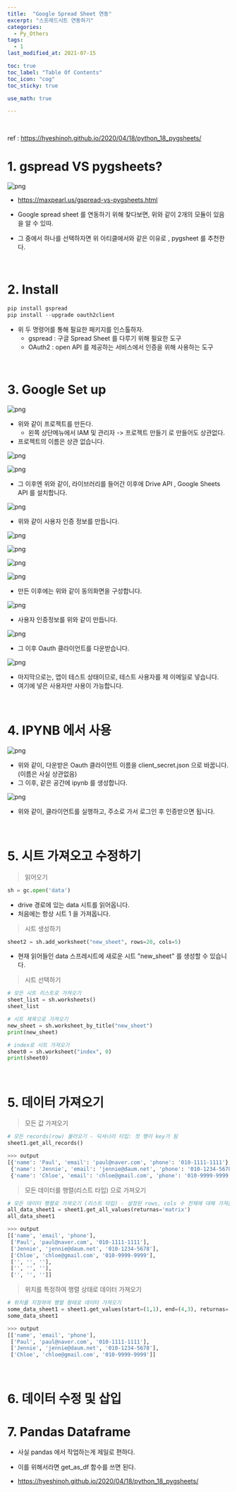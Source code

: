 ```yaml
---
title:  "Google Spread Sheet 연동"
excerpt: "스프레드시트 연동하기"
categories:
  - Py_Others
tags:
  - 1
last_modified_at: 2021-07-15

toc: true
toc_label: "Table Of Contents"
toc_icon: "cog"
toc_sticky: true

use_math: true

---
```


<br>

ref : <https://hyeshinoh.github.io/2020/04/18/python_18_pygsheets/>

# 1. gspread VS pygsheets?

![png](/assets/images/Python/12_1.png)

- <https://maxpearl.us/gspread-vs-pygsheets.html>

- Google spread sheet 를 연동하기 위해 찾다보면, 위와 같이 2개의 모듈이 있음을 알 수 있따.
- 그 중에서 하나를 선택하자면 위 아티클에서와 같은 이유로 , pygsheet 를 추천한다. 

<br>

# 2. Install

```python
pip install gspread
pip install --upgrade oauth2client
```

- 위 두 명령어를 통해 필요한 패키지를 인스톨하자. 
  - gspread : 구글 Spread Sheet 를 다루기 위해 필요한 도구 
  - OAuth2 : open API 를 제공하는 서비스에서 인증을 위해 사용하는 도구

<br>

# 3. Google Set up 

![png](/assets/images/Python/12_2.png)

- 위와 같이 프로젝트를 만든다. 
  - 왼쪽 상단메뉴에서 IAM 및 관리자 -> 프로젝트 만들기 로 만들어도 상관없다.
- 프로젝트의 이름은 상관 없습니다.

![png](/assets/images/Python/12_3.png)

![png](/assets/images/Python/12_4.png)

- 그 이후엔 위와 같이, 라이브러리를 들어간 이후에 Drive API , Google Sheets API 를 설치합니다. 

![png](/assets/images/Python/12_5.png)

- 위와 같이 사용자 인증 정보를 만듭니다. 

![png](/assets/images/Python/12_8.png)

![png](/assets/images/Python/12_9.png)

![png](/assets/images/Python/12_10.png)

![png](/assets/images/Python/12_11.png)

- 만든 이후에는 위와 같이 동의화면을 구성합니다. 

![png](/assets/images/Python/12_12.png)

- 사용자 인증정보를 위와 같이 만듭니다. 

![png](/assets/images/Python/12_13.png)

- 그 이후 Oauth 클라이언트를 다운받습니다.

![png](/assets/images/Python/12_14.png)

- 마지막으로는, 앱이 테스트 상태이므로, 테스트 사용자를 제 이메일로 넣습니다. 
- 여기에 넣은 사용자만 사용이 가능합니다. 

<br>

# 4. IPYNB 에서 사용

![png](/assets/images/Python/12_16.png)

- 위와 같이, 다운받은 Oauth 클라이언트 이름을 client_secret.json 으로 바꿉니다.(이름은 사실 상관없음)
- 그 이후, 같은 공간에 ipynb 를 생성합니다. 

![png](/assets/images/Python/12_15.png)

- 위와 같이, 클라이언트를 실행하고, 주소로 가서 로그인 후 인증받으면 됩니다. 

<br>

# 5. 시트 가져오고 수정하기

> 읽어오기

```python
sh = gc.open('data')
```

- drive 경로에 있는 data 시트를 읽어옵니다. 
- 처음에는 항상 시트 1 을 가져옵니다. 

> 시트 생성하기 

```python
sheet2 = sh.add_worksheet("new_sheet", rows=20, cols=5)
```

- 현재 읽어들인 data 스프레시트에 새로운 시트 "new_sheet" 를 생성할 수 있습니다. 

> 시트 선택하기

```python
# 모든 시트 리스트로 가져오기
sheet_list = sh.worksheets()
sheet_list
```

```python
# 시트 제목으로 가져오기
new_sheet = sh.worksheet_by_title("new_sheet")
print(new_sheet)
```

```python
# index로 시트 가져오기
sheet0 = sh.worksheet("index", 0)
print(sheet0)
```

<br>

# 5. 데이터 가져오기

> 모든 값 가져오기 

```python
# 모든 records(row) 불러오기 - 딕셔너리 타입: 첫 행이 key가 됨
sheet1.get_all_records()
```

```python
>>> output
[{'name': 'Paul', 'email': 'paul@naver.com', 'phone': '010-1111-1111'},
 {'name': 'Jennie', 'email': 'jennie@daum.net', 'phone': '010-1234-5678'},
 {'name': 'Chloe', 'email': 'chloe@gmail.com', 'phone': '010-9999-9999'}]
```

> 모든 데이터를 행렬(리스트 타입) 으로 가져오기 

```python
# 모든 데이터 행렬로 가져오기 (리스트 타입) - 설정된 rows, cols 수 전체에 대해 가져옴
all_data_sheet1 = sheet1.get_all_values(returnas='matrix')
all_data_sheet1
```

```python
>>> output
[['name', 'email', 'phone'],
 ['Paul', 'paul@naver.com', '010-1111-1111'],
 ['Jennie', 'jennie@daum.net', '010-1234-5678'],
 ['Chloe', 'chloe@gmail.com', '010-9999-9999'],
 ['', '', ''],
 ['', '', ''],
 ['', '', '']]
```



> 위치를 특정하여 행렬 상태로 데이터 가져오기

```python
# 위치를 지정하여 행렬 형태로 데이터 가져오기
some_data_sheet1 = sheet1.get_values(start=(1,1), end=(4,3), returnas='matrix')
some_data_sheet1
```

```python
>>> output 
[['name', 'email', 'phone'],
 ['Paul', 'paul@naver.com', '010-1111-1111'],
 ['Jennie', 'jennie@daum.net', '010-1234-5678'],
 ['Chloe', 'chloe@gmail.com', '010-9999-9999']]
```

<br>

# 6. 데이터 수정 및 삽입



# 7. Pandas Dataframe 

- 사실 pandas 에서 작업하는게 제일로 편하다.
- 이를 위해서라면 get_as_df 함수를 쓰면 된다. 

- https://hyeshinoh.github.io/2020/04/18/python_18_pygsheets/

